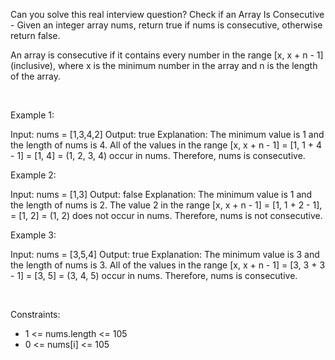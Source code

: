Can you solve this real interview question? Check if an Array Is Consecutive - Given an integer array nums, return true if nums is consecutive, otherwise return false.

An array is consecutive if it contains every number in the range [x, x + n - 1] (inclusive), where x is the minimum number in the array and n is the length of the array.

 

Example 1:


Input: nums = [1,3,4,2]
Output: true
Explanation:
The minimum value is 1 and the length of nums is 4.
All of the values in the range [x, x + n - 1] = [1, 1 + 4 - 1] = [1, 4] = (1, 2, 3, 4) occur in nums.
Therefore, nums is consecutive.


Example 2:


Input: nums = [1,3]
Output: false
Explanation:
The minimum value is 1 and the length of nums is 2.
The value 2 in the range [x, x + n - 1] = [1, 1 + 2 - 1], = [1, 2] = (1, 2) does not occur in nums.
Therefore, nums is not consecutive.


Example 3:


Input: nums = [3,5,4]
Output: true
Explanation:
The minimum value is 3 and the length of nums is 3.
All of the values in the range [x, x + n - 1] = [3, 3 + 3 - 1] = [3, 5] = (3, 4, 5) occur in nums.
Therefore, nums is consecutive.


 

Constraints:

 * 1 <= nums.length <= 105
 * 0 <= nums[i] <= 105